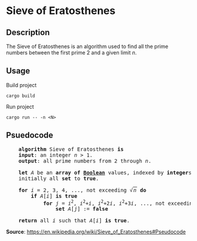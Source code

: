 # Sieve of Eratosthenes

## Description

The Sieve of Eratosthenes is an algorithm used to find all the prime numbers between the first prime $2$ and a given limit $n$.

## Usage

Build project

```shell
cargo build
```

Run project

```shell
cargo run -- -n <N>
```

## Psuedocode

<pre>
    <b>algorithm</b> Sieve of Eratosthenes <b>is</b>
    <b>input</b>: an integer <i>n</i> &gt; 1.
    <b>output</b>: all prime numbers from 2 through <i>n</i>.

    <b>let</b> <i>A</i> be an <b>array of <a href="/wiki/Boolean_data_type" title="Boolean data type">Boolean</a></b> values, indexed by <b>integer</b>s 2 to <i>n</i>,
    initially all <b>set</b> to <b>true</b>.

    <b>for</b> <i>i</i> = 2, 3, 4, ..., not exceeding <span class="texhtml"><i><span class="nowrap">√<span style="border-top:1px solid; padding:0 0.1em;">n</span></span></i></span> <b>do</b>
        <b>if</b> <i>A</i>[<i>i</i>] <b>is</b> <b>true</b>
            <b>for</b> <i>j</i> = <i>i</i><sup>2</sup>, <i>i</i><sup>2</sup>+<i>i</i>, <i>i</i><sup>2</sup>+2<i>i</i>, <i>i</i><sup>2</sup>+3<i>i</i>, ..., not exceeding <i>n</i> <b>do</b>
                <b>set</b> <i>A</i>[<i>j</i>]&nbsp;:= <b>false</b>

    <b>return</b> all <i>i</i> such that <i>A</i>[<i>i</i>] <b>is</b> <b>true</b>.
</pre>

**Source**: <https://en.wikipedia.org/wiki/Sieve_of_Eratosthenes#Pseudocode>
